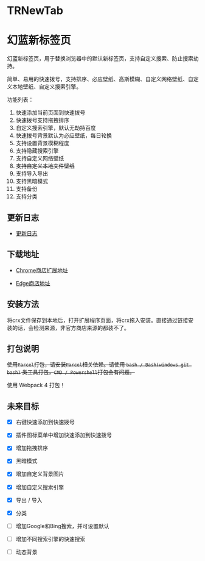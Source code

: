 # TRNewTab
# 幻蓝新标签页

幻蓝新标签页，用于替换浏览器中的默认新标签页，支持自定义搜索、防止搜索劫持。

简单、易用的快速拨号，支持排序、必应壁纸、高斯模糊、自定义网络壁纸、自定义本地壁纸、自定义搜索引擎。

功能列表：
1.  快速添加当前页面到快速拨号  
2.  快速拨号支持拖拽排序  
3.  自定义搜索引擎，默认无劫持百度  
4.  快速拨号背景默认为必应壁纸，每日轮换  
5.  支持设置背景模糊程度  
6.  支持隐藏搜索引擎  
7.  支持自定义网络壁纸  
8.  ~~支持自定义本地文件壁纸~~  
9.  支持导入导出  
10. 支持黑暗模式  
11. 支持备份  
12. 支持分类  

## 更新日志

* [更新日志](https://github.com/trlanfeng/TRNewTab/blob/master/CHANGELOG.md)

## 下载地址

* [Chrome商店扩展地址](https://chrome.google.com/webstore/detail/%E5%B9%BB%E8%93%9D%E6%96%B0%E6%A0%87%E7%AD%BE%E9%A1%B5/eomaebekeoblgkldpodljjlpodfinmbd?hl=zh-CN)

* [Edge商店地址](https://microsoftedge.microsoft.com/addons/detail/jofiigloblgpjnblkakakgajlgghhfjj?hl=zh-CN)

## 安装方法

将crx文件保存到本地后，打开扩展程序页面，将crx拖入安装。直接通过链接安装的话，会检测来源，非官方商店来源的都装不了。

## 打包说明

~~使用`Parcel`打包，请安装`Parcel`相关依赖。请使用 `bash / Bash(windows git bash)` 类工具打包，`CMD / Powershell`打包会有问题。~~

使用 Webpack 4 打包！

## 未来目标

* [x] 右键快速添加到快速拨号

* [x] 插件图标菜单中增加快速添加到快速拨号

* [x] 增加拖拽排序

* [x] 黑暗模式

* [x] 增加自定义背景图片

* [x] 增加自定义搜索引擎

* [x] 导出 / 导入

* [x] 分类

* [ ] 增加Google和Bing搜索，并可设置默认

* [ ] 增加不同搜索引擎的快速搜索

* [ ] 动态背景


